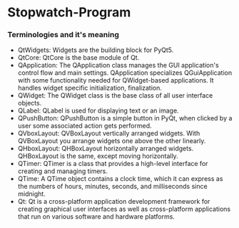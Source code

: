 # Stopwatch-Program


### Terminologies and it's meaning

- QtWidgets: Widgets are the building block for PyQt5.
- QtCore: QtCore is the base module of Qt.
- QApplication: The QApplication class manages the GUI application's control flow and main settings. QApplication specializes QGuiApplication with some functionality needed for
QWidget-based applications. It handles widget specific initialization, finalization.
- QWidget: The QWidget class is the base class of all user interface objects.
- QLabel: QLabel is used for displaying text or an image.
- QPushButton: QPushButton is a simple button in PyQt, when clicked by a user some associated action gets performed.
- QVboxLayout: QVBoxLayout vertically arranged widgets. With QVBoxLayout you arrange widgets one above the other linearly.
- QHboxLayout: QHBoxLayout horizontally arranged widgets. QHBoxLayout is the same, except moving horizontally.
- QTimer: QTimer is a class that provides a high-level interface for creating and managing timers.
- QTime: A QTime object contains a clock time, which it can express as the numbers of hours, minutes, seconds, and milliseconds since midnight.
- Qt: Qt is a cross-platform application development framework for creating graphical user interfaces as well as cross-platform applications that run on various software and hardware platforms.


### 
